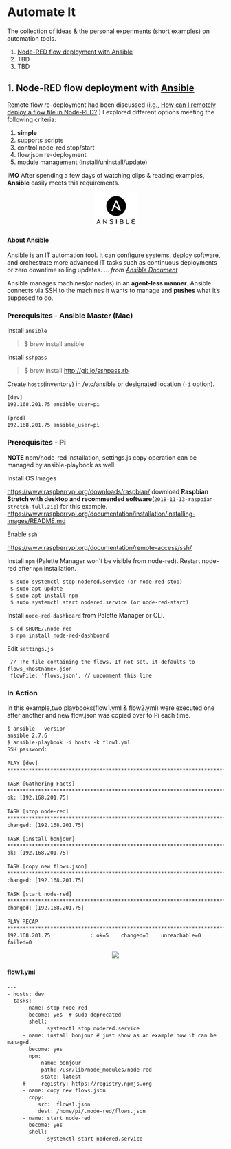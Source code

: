 # Automate It

The collection of ideas & the personal experiments (short examples) on automation tools.   

1. [Node-RED flow deployment with Ansible](https://github.com/phyunsj/automate-it/blob/master/README.md)
2. TBD
3. TBD

## 1. Node-RED flow deployment with [Ansible](https://www.ansible.com/)

Remote flow re-deployment had been discussed (i.g., [How can I remotely deploy a flow file in Node-RED?](https://stackoverflow.com/questions/42143597/how-can-i-remotely-deploy-a-flow-file-in-node-red) ) I explored different options meeting the following criteria:

1. **simple** 
2. supports scripts
3. control node-red stop/start
4. flow.json re-deployment
5. module management (install/uninstall/update) 

**IMO** After spending a few days of watching clips & reading examples, **Ansible** easily meets this requirements.

<p align="center">
<img src="https://github.com/phyunsj/automate-it/blob/master/ansible-node-red/ansible.png" width="100px"/>
</p>

#### About Ansible

Ansible is an IT automation tool. It can configure systems, deploy software, and orchestrate more advanced IT tasks such as continuous deployments or zero downtime rolling updates. ... _from [Ansible Document](https://docs.ansible.com/ansible/latest/index.html)_

Ansible manages machines(or nodes) in an **agent-less manner**. Ansible connects via SSH to the machines it wants to manage and **pushes** what it’s supposed to do. 

### Prerequisites - Ansible Master (Mac)

Install `ansible` 

> $ brew install ansible 

Install `sshpass`

> $ brew install http://git.io/sshpass.rb 

Create `hosts`(inventory) in /etc/ansible or designated location (`-i` option).

```
[dev]
192.168.201.75 ansible_user=pi

[prod]
192.168.201.75 ansible_user=pi
```

### Prerequisites - Pi

**NOTE** npm/node-red installation, settings.js copy operation can be managed by ansible-playbook as well. 

Install OS Images

https://www.raspberrypi.org/downloads/raspbian/ download **Raspbian Stretch with desktop and recommended software**(`2018-11-13-raspbian-stretch-full.zip`) for this example.
https://www.raspberrypi.org/documentation/installation/installing-images/README.md

Enable `ssh`

https://www.raspberrypi.org/documentation/remote-access/ssh/

Install `npm` (Palette Manager won't be visible from node-red). Restart node-red after `npm` installation.

```
 $ sudo systemctl stop nodered.service (or node-red-stop)
 $ sudo apt update 
 $ sudo apt install npm
 $ sudo systemctl start nodered.service (or node-red-start)
```

Install `node-red-dashboard` from Palette Manager or CLI.

```
 $ cd $HOME/.node-red
 $ npm install node-red-dashboard 
```

Edit `settings.js`

```
 // The file containing the flows. If not set, it defaults to flows_<hostname>.json
 flowFile: 'flows.json', // uncomment this line
```

###  In Action 

In this example,two playbooks(flow1.yml & flow2.yml) were executed one after another and new flow.json was copied over to Pi each time.

```
$ ansible --version
ansible 2.7.6
$ ansible-playbook -i hosts -k flow1.yml  
SSH password:

PLAY [dev] ***************************************************************************************

TASK [Gathering Facts] ***************************************************************************
ok: [192.168.201.75]

TASK [stop node-red] *****************************************************************************
changed: [192.168.201.75]

TASK [install bonjour] ***************************************************************************
ok: [192.168.201.75]

TASK [copy new flows.json] ***********************************************************************
changed: [192.168.201.75]

TASK [start node-red] ****************************************************************************
changed: [192.168.201.75]

PLAY RECAP ***************************************************************************************
192.168.201.75             : ok=5    changed=3    unreachable=0    failed=0

```

<p align="center">
<img src="https://github.com/phyunsj/automate-it/blob/master/ansible-node-red/ansible-node-red-flow-change-text.gif" width="700px"/>
</p>

#### flow1.yml 

```
---
- hosts: dev
  tasks:
     - name: stop node-red
       become: yes  # sudo deprecated
       shell:
             systemctl stop nodered.service
     - name: install bonjour # just show as an example how it can be managed.
       become: yes 
       npm:
           name: bonjour
           path: /usr/lib/node_modules/node-red
           state: latest
     #     registry: https://registry.npmjs.org
     - name: copy new flows.json
       copy:
          src:  flows1.json
          dest: /home/pi/.node-red/flows.json
     - name: start node-red
       become: yes
       shell:
             systemctl start nodered.service
  ```
